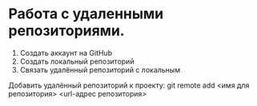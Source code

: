 # Работа с удаленными репозиториями.

1. Создать аккаунт на GitHub
2. Создать локальный репозиторий
3. Связать удалённый репозиторий с локальным

Добавить удалённый репозиторий к проекту:
git remote add <имя для репозитория> <url-адрес репозитория>
